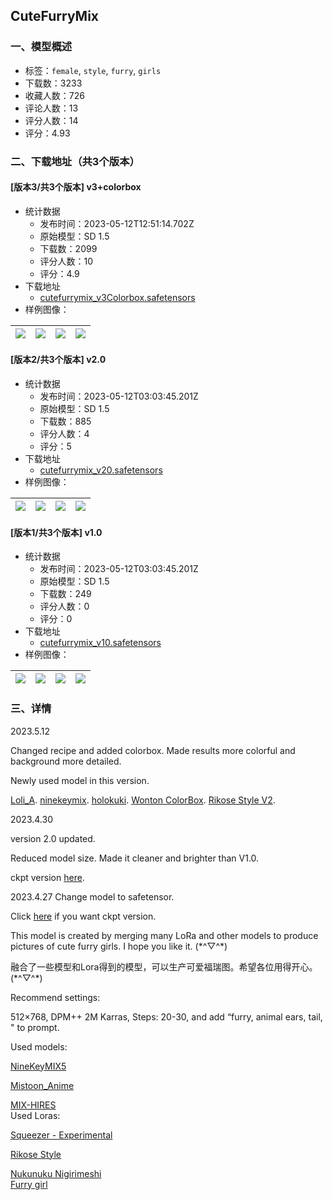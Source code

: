 ## CuteFurryMix
### 一、模型概述

- 标签：`female`, `style`, `furry`, `girls`
- 下载数：3233
- 收藏人数：726
- 评论人数：13
- 评分人数：14
- 评分：4.93

### 二、下载地址（共3个版本）

#### [版本3/共3个版本] v3+colorbox

- 统计数据
  - 发布时间：2023-05-12T12:51:14.702Z
  - 原始模型：SD 1.5
  - 下载数：2099
  - 评分人数：10
  - 评分：4.9
- 下载地址
  - [cutefurrymix_v3Colorbox.safetensors](https://civitai.com/api/download/models/68456)
- 样例图像：

| <img src="https://image.civitai.com/xG1nkqKTMzGDvpLrqFT7WA/e3f7f8f8-1d01-4fb2-a3bc-0158808c7f60/width=450/766609.jpeg" /> | <img src="https://image.civitai.com/xG1nkqKTMzGDvpLrqFT7WA/76642dab-d924-460a-9000-dd2daddeec34/width=450/766592.jpeg" /> | <img src="https://image.civitai.com/xG1nkqKTMzGDvpLrqFT7WA/e4b1d6ac-399d-4e7d-b429-8b0507cc701c/width=450/766586.jpeg" /> | <img src="https://image.civitai.com/xG1nkqKTMzGDvpLrqFT7WA/5c9fbd50-69b5-46b7-8f75-e0dd0f9b2001/width=450/766587.jpeg" /> |
| ---- | ---- | ---- | ---- |

#### [版本2/共3个版本] v2.0

- 统计数据
  - 发布时间：2023-05-12T03:03:45.201Z
  - 原始模型：SD 1.5
  - 下载数：885
  - 评分人数：4
  - 评分：5
- 下载地址
  - [cutefurrymix_v20.safetensors](https://civitai.com/api/download/models/58678)
- 样例图像：

| <img src="https://image.civitai.com/xG1nkqKTMzGDvpLrqFT7WA/42a3ef30-d49f-43ff-ef7d-bda730961900/width=450/639477.jpeg" /> | <img src="https://image.civitai.com/xG1nkqKTMzGDvpLrqFT7WA/45330a22-19e6-49b5-3d2a-ecf100de7300/width=450/639481.jpeg" /> | <img src="https://image.civitai.com/xG1nkqKTMzGDvpLrqFT7WA/fc05e724-b4b3-48f7-e31f-498bbfcea800/width=450/639475.jpeg" /> | <img src="https://image.civitai.com/xG1nkqKTMzGDvpLrqFT7WA/f6acf982-b371-4514-9340-fab769c29300/width=450/639479.jpeg" /> |
| ---- | ---- | ---- | ---- |

#### [版本1/共3个版本] v1.0

- 统计数据
  - 发布时间：2023-05-12T03:03:45.201Z
  - 原始模型：SD 1.5
  - 下载数：249
  - 评分人数：0
  - 评分：0
- 下载地址
  - [cutefurrymix_v10.safetensors](https://civitai.com/api/download/models/55939)
- 样例图像：

| <img src="https://image.civitai.com/xG1nkqKTMzGDvpLrqFT7WA/31f145d4-7312-48a1-035f-7ab831211f00/width=450/606182.jpeg" /> | <img src="https://image.civitai.com/xG1nkqKTMzGDvpLrqFT7WA/d1beae37-3fe0-4932-0b48-bac0c430ca00/width=450/606184.jpeg" /> | <img src="https://image.civitai.com/xG1nkqKTMzGDvpLrqFT7WA/3641d20b-6086-4af1-b654-6cc0126dad00/width=450/606158.jpeg" /> | <img src="https://image.civitai.com/xG1nkqKTMzGDvpLrqFT7WA/1b21fcbf-bbb1-409c-43dd-9c09a4c73f00/width=450/606154.jpeg" /> |
| ---- | ---- | ---- | ---- |


### 三、详情
<p>2023.5.12</p><p>Changed recipe and added colorbox. Made results more colorful and background more detailed.</p><p>Newly used model in this version.</p><p><a target="_blank" rel="ugc" href="https://oo.pe/https://huggingface.co/Inzamam567/Useless_NO133_104/blob/main/fp16_loli_A.safetensors">Loli_A</a>. <a target="_blank" rel="ugc" href="https://civitai.com/models/49482/ninekeymix7">ninekeymix</a>. <a target="_blank" rel="ugc" href=" https://civitai.com/models/17598/holokuki">holokuki</a>. <a target="_blank" rel="ugc" href="https://civitai.com/models/25324/wonton-colorbox-enhanced">Wonton ColorBox</a>. <a target="_blank" rel="ugc" href="https://civitai.com/models/11238/rikose-style">Rikose Style V2</a>.</p><p>2023.4.30 </p><p>version 2.0 updated.</p><p>Reduced model size. Made it cleaner and brighter than V1.0.</p><p>ckpt version <a target="_blank" rel="ugc" href="https://huggingface.co/wdfu/MCB2/resolve/main/FishMix-cutefurryV2.ckpt">here</a>.</p><p>2023.4.27 Change model to safetensor.</p><p>Click <a target="_blank" rel="ugc" href="https://huggingface.co/wdfu/MCB2/resolve/main/cute-furryV1.ckpt">here</a> if you want ckpt version.</p><p>This model is created by merging many LoRa and other models to produce pictures of cute furry girls. I hope you like it. (*^▽^*)</p><p>融合了一些模型和Lora得到的模型，可以生产可爱福瑞图。希望各位用得开心。(*^▽^*)</p><p>Recommend settings:</p><p>512×768, DPM++ 2M Karras, Steps: 20-30, and add “furry, animal ears, tail, " to prompt.</p><p>Used models:</p><p><a target="_blank" rel="ugc" href="https://civitai.com/models/38133/ninekeymix5">NineKeyMIX5</a></p><p><a target="_blank" rel="ugc" href="https://civitai.com/models/24149/mistoonanime">Mistoon_Anime</a></p><p><a target="_blank" rel="ugc" href="https://huggingface.co/GIMG/AIChan_Model/tree/main/Blend/MIX-HIRES">MIX-HIRES</a><br />Used Loras:</p><p><a target="_blank" rel="ugc" href="https://civitai.com/models/38551/squeezer-experimental">Squeezer - Experimental</a></p><p><a target="_blank" rel="ugc" href="https://civitai.com/models/11238/rikose-style">Rikose Style</a></p><p><a target="_blank" rel="ugc" href="https://civitai.com/models/12239/nukunuku-nigirimeshi-art-style-lora">Nukunuku Nigirimeshi<br /></a><a target="_blank" rel="ugc" href="https://civitai.com/models/20745/furry-girl">Furry girl</a></p>
